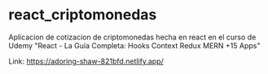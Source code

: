 # react_criptomonedas
Aplicacion de cotizacion de criptomonedas hecha en react en el curso de Udemy "React - La Guía Completa: Hooks Context Redux MERN +15 Apps"

Link: https://adoring-shaw-821bfd.netlify.app/
